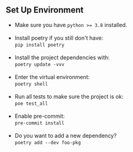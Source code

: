 ## Set Up Environment

- Make sure you have `python >= 3.8` installed. </br></br>
- Install poetry if you still don't have: </br> `pip install poetry`</br> </br>
- Install the project dependencies with: </br> `poetry update -vvv` </br></br>
- Enter the virtual environment: </br> `poetry shell`</br></br>
- Run all tests to make sure the project is ok: </br> `poe test_all` </br></br>
- Enable pre-commit:  </br> `pre-commit install` </br></br>
- Do you want to add a new dependency? </br> `poetry add --dev foo-pkg ` </br></br>
